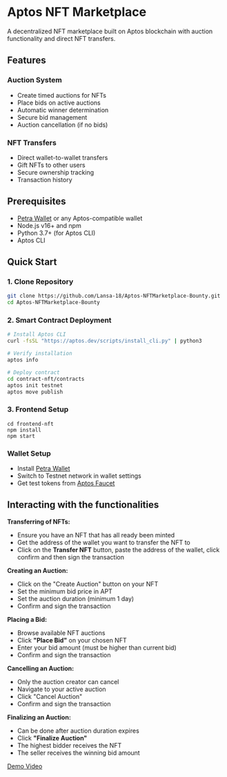 # Aptos NFT Marketplace

A decentralized NFT marketplace built on Aptos blockchain with auction functionality and direct NFT transfers.

## Features

### Auction System

- Create timed auctions for NFTs
- Place bids on active auctions
- Automatic winner determination
- Secure bid management
- Auction cancellation (if no bids)

### NFT Transfers

- Direct wallet-to-wallet transfers
- Gift NFTs to other users
- Secure ownership tracking
- Transaction history

## Prerequisites

- [Petra Wallet](https://petra.app/) or any Aptos-compatible wallet
- Node.js v16+ and npm
- Python 3.7+ (for Aptos CLI)
- Aptos CLI

## Quick Start

### 1. Clone Repository

```bash
git clone https://github.com/Lansa-18/Aptos-NFTMarketplace-Bounty.git
cd Aptos-NFTMarketplace-Bounty
```

### 2. Smart Contract Deployment

```bash
# Install Aptos CLI
curl -fsSL "https://aptos.dev/scripts/install_cli.py" | python3

# Verify installation
aptos info

# Deploy contract
cd contract-nft/contracts
aptos init testnet
aptos move publish
```

### 3. Frontend Setup

```
cd frontend-nft
npm install
npm start
```

### Wallet Setup

- Install [Petra Wallet](https://chromewebstore.google.com/detail/petra-aptos-wallet/ejjladinnckdgjemekebdpeokbikhfci)
- Switch to Testnet network in wallet settings
- Get test tokens from [Aptos Faucet](https://www.aptosfaucet.com/)

## Interacting with the functionalities

**Transferring of NFTs:**

- Ensure you have an NFT that has all ready been minted
- Get the address of the wallet you want to transfer the NFT to
- Click on the **Transfer NFT** button, paste the address of the wallet, click confirm and then sign the transaction

**Creating an Auction:**

- Click on the "Create Auction" button on your NFT
- Set the minimum bid price in APT
- Set the auction duration (minimum 1 day)
- Confirm and sign the transaction

**Placing a Bid:**

- Browse available NFT auctions
- Click **"Place Bid"** on your chosen NFT
- Enter your bid amount (must be higher than current bid)
- Confirm and sign the transaction

**Cancelling an Auction:**

- Only the auction creator can cancel
- Navigate to your active auction
- Click "Cancel Auction"
- Confirm and sign the transaction

**Finalizing an Auction:**

- Can be done after auction duration expires
- Click **"Finalize Auction"**
- The highest bidder receives the NFT
- The seller receives the winning bid amount

[Demo Video](https://youtu.be/HjlB2wxrmrw)
